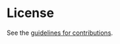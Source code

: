 # License

See the
[guidelines for contributions](https://github.com/EricssonResearch/ace-key-groupcomm/blob/master/CONTRIBUTING.md).
